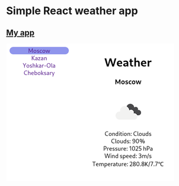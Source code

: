 # Simple React weather app
## [My app](https://oldsav.github.io/react-deploy-open-weather/#)

![Screenshot](pic.png)
